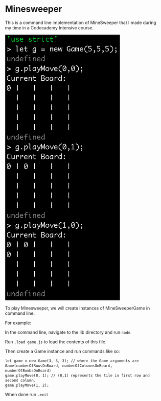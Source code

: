 # Minesweeper
This is a command line implementation of MineSweeper that I made during my time in a Codecademy Intensive course.

![minesweeper game](https://raw.githubusercontent.com/alexisjcarr/minesweeper/master/src/game1.png)

To play Minesweeper, we will create instances of MineSweeperGame in command line.

For example:

In the command line, navigate to the lib directory and run `node`.

Run `.load game.js` to load the contents of this file.

Then create a Game instance and run commands like so:
```
let game = new Game(3, 3, 3); // where the Game arguments are Game(numberOfRowsOnBoard, numberOfColumnsOnBoard, numberOfBombsOnBoard)
game.playMove(0, 1); // (0,1) represents the tile in first row and second column.
game.playMove(1, 2);
```
When done run `.exit`
